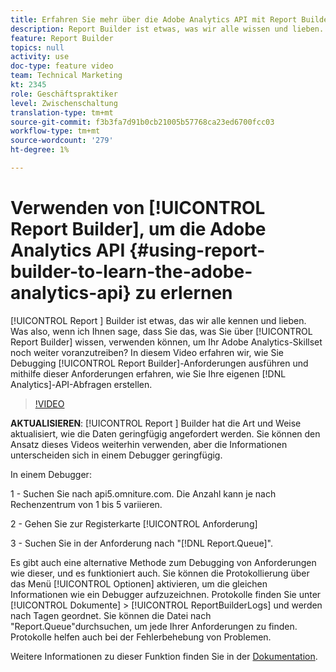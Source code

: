 ```yaml
---
title: Erfahren Sie mehr über die Adobe Analytics API mit Report Builder
description: Report Builder ist etwas, was wir alle wissen und lieben. Was also, wenn ich Ihnen sage, dass Sie das, was Sie über Report Builder wissen, nutzen können, um Ihr Adobe Analytics-Skillset noch weiter zu verbessern? In diesem Video erfahren wir, wie Sie Debug-Report Builder-Anfragen ausführen und wie Sie Ihre eigenen Analytics-API-Abfragen entwickeln.
feature: Report Builder
topics: null
activity: use
doc-type: feature video
team: Technical Marketing
kt: 2345
role: Geschäftspraktiker
level: Zwischenschaltung
translation-type: tm+mt
source-git-commit: f3b3fa7d91b0cb21005b57768ca23ed6700fcc03
workflow-type: tm+mt
source-wordcount: '279'
ht-degree: 1%

---
```



# Verwenden von [!UICONTROL Report Builder], um die Adobe Analytics API {#using-report-builder-to-learn-the-adobe-analytics-api} zu erlernen

[!UICONTROL Report ] Builder ist etwas, das wir alle kennen und lieben. Was also, wenn ich Ihnen sage, dass Sie das, was Sie über [!UICONTROL Report Builder] wissen, verwenden können, um Ihr Adobe Analytics-Skillset noch weiter voranzutreiben? In diesem Video erfahren wir, wie Sie Debugging [!UICONTROL Report Builder]-Anforderungen ausführen und mithilfe dieser Anforderungen erfahren, wie Sie Ihre eigenen [!DNL Analytics]-API-Abfragen erstellen.

>[!VIDEO](https://video.tv.adobe.com/v/25442/?quality=12)

**AKTUALISIEREN**:  [!UICONTROL Report ] Builder hat die Art und Weise aktualisiert, wie die Daten geringfügig angefordert werden. Sie können den Ansatz dieses Videos weiterhin verwenden, aber die Informationen unterscheiden sich in einem Debugger geringfügig.

In einem Debugger:

1 - Suchen Sie nach api5.omniture.com. Die Anzahl kann je nach Rechenzentrum von 1 bis 5 variieren.

2 - Gehen Sie zur Registerkarte [!UICONTROL Anforderung]

3 - Suchen Sie in der Anforderung nach &quot;[!DNL Report.Queue]&quot;.

Es gibt auch eine alternative Methode zum Debugging von Anforderungen wie dieser, und es funktioniert auch. Sie können die Protokollierung über das Menü [!UICONTROL Optionen] aktivieren, um die gleichen Informationen wie ein Debugger aufzuzeichnen.  Protokolle finden Sie unter [!UICONTROL Dokumente] > [!UICONTROL ReportBuilderLogs] und werden nach Tagen geordnet. Sie können die Datei nach &quot;Report.Queue&quot;durchsuchen, um jede Ihrer Anforderungen zu finden. Protokolle helfen auch bei der Fehlerbehebung von Problemen.

Weitere Informationen zu dieser Funktion finden Sie in der [Dokumentation](https://www.adobe.io/).

